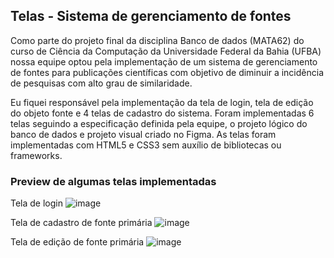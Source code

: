 ## Telas - Sistema de gerenciamento de fontes

Como parte do projeto final da disciplina Banco de dados (MATA62) do curso de Ciência da Computação da Universidade Federal da Bahia (UFBA) nossa equipe optou pela implementação de um sistema de gerenciamento de fontes para publicações científicas
com objetivo de diminuir a incidência de pesquisas com alto grau de similaridade.

Eu fiquei responsável pela implementação da tela de login, tela de edição do objeto fonte e 4 telas de cadastro do sistema. Foram implementadas 6 telas seguindo a especificação definida pela equipe, o projeto lógico do banco de dados e projeto visual criado no Figma. As telas foram implementadas com HTML5 e CSS3 sem auxílio de bibliotecas ou frameworks.

### Preview de algumas telas implementadas

Tela de login
![image](https://github.com/user-attachments/assets/4b8068d5-fba4-48b7-a6f8-05e75de55baf)

Tela de cadastro de fonte primária
![image](https://github.com/user-attachments/assets/52e60901-3f35-47ef-874c-17a3dd9c2893)

Tela de edição de fonte primária
![image](https://github.com/user-attachments/assets/b8bae0d1-9ce0-49b6-b13b-6f2271f434a9)

